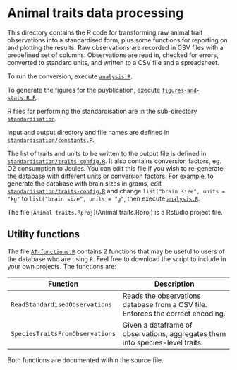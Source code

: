 # Animal traits data processing

This directory contains the R code for transforming raw animal trait
observations into a standardised form, plus some functions for
reporting on and plotting the results.  Raw observations are recorded
in CSV files with a predefined set of columns.  Observations are read
in, checked for errors, converted to standard units, and written to a
CSV file and a spreadsheet.

To run the conversion, execute [`analysis.R`](analysis.R).

To generate the figures for the puyblication, execute [`figures-and-stats.R.R`](figures-and-stats.R).

R files for performing the standardisation are in the sub-directory [`standardisation`](standardisation).

Input and output directory and file names are defined in [`standardisation/constants.R`](standardisation/constants.R).

The list of traits and units to be written to the output file is
defined in [`standardisation/traits-config.R`](standardisation/traits-config.R). It also contains
conversion factors, eg. O2 consumption to Joules. You can edit this file if you wish to re-generate the database with different units or conversion factors. For example, to generate the database with brain sizes in grams, edit [`standardisation/traits-config.R`](standardisation/traits-config.R) and change `list("brain size", units = "kg"` to `list("brain size", units = "g"`, then execute [`analysis.R`](analysis.R).

The file [`Animal traits.Rproj`](Animal traits.Rproj) is a Rstudio project file.


## Utility functions

The file [`AT-functions.R`](AT-functions.R) contains 2 functions that may be useful to users of the database who are using `R`. Feel free to download the script to include in your own projects. The functions are:

| Function | Description |
| -------- | ----------- |
| `ReadStandardisedObservations` | Reads the observations database from a CSV file. Enforces the correct encoding. |
| `SpeciesTraitsFromObservations` | Given a dataframe of observations, aggregates them into species-level traits. |

Both functions are documented within the source file.
